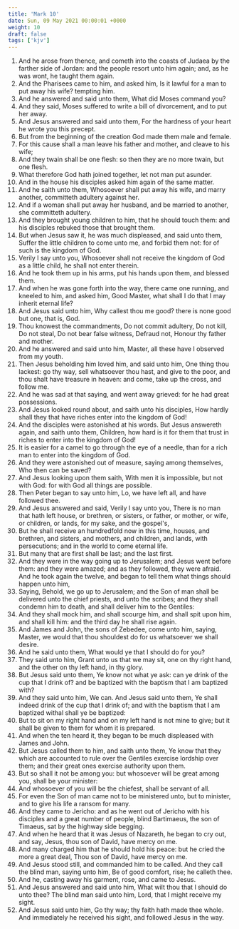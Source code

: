 ```yaml
---
title: 'Mark 10'
date: Sun, 09 May 2021 00:00:01 +0000
weight: 10
draft: false
tags: ['kjv'] 
---
```


1. And he arose from thence, and cometh into the coasts of Judaea by the farther side of Jordan: and the people resort unto him again; and, as he was wont, he taught them again.
2. And the Pharisees came to him, and asked him, Is it lawful for a man to put away his wife? tempting him.
3. And he answered and said unto them, What did Moses command you?
4. And they said, Moses suffered to write a bill of divorcement, and to put her away.
5. And Jesus answered and said unto them, For the hardness of your heart he wrote you this precept.
6. But from the beginning of the creation God made them male and female.
7. For this cause shall a man leave his father and mother, and cleave to his wife;
8. And they twain shall be one flesh: so then they are no more twain, but one flesh.
9. What therefore God hath joined together, let not man put asunder.
10. And in the house his disciples asked him again of the same matter.
11. And he saith unto them, Whosoever shall put away his wife, and marry another, committeth adultery against her.
12. And if a woman shall put away her husband, and be married to another, she committeth adultery.
13. And they brought young children to him, that he should touch them: and his disciples rebuked those that brought them.
14. But when Jesus saw it, he was much displeased, and said unto them, Suffer the little children to come unto me, and forbid them not: for of such is the kingdom of God.
15. Verily I say unto you, Whosoever shall not receive the kingdom of God as a little child, he shall not enter therein.
16. And he took them up in his arms, put his hands upon them, and blessed them.
17. And when he was gone forth into the way, there came one running, and kneeled to him, and asked him, Good Master, what shall I do that I may inherit eternal life?
18. And Jesus said unto him, Why callest thou me good? there is none good but one, that is, God.
19. Thou knowest the commandments, Do not commit adultery, Do not kill, Do not steal, Do not bear false witness, Defraud not, Honour thy father and mother.
20. And he answered and said unto him, Master, all these have I observed from my youth.
21. Then Jesus beholding him loved him, and said unto him, One thing thou lackest: go thy way, sell whatsoever thou hast, and give to the poor, and thou shalt have treasure in heaven: and come, take up the cross, and follow me.
22. And he was sad at that saying, and went away grieved: for he had great possessions.
23. And Jesus looked round about, and saith unto his disciples, How hardly shall they that have riches enter into the kingdom of God!
24. And the disciples were astonished at his words. But Jesus answereth again, and saith unto them, Children, how hard is it for them that trust in riches to enter into the kingdom of God!
25. It is easier for a camel to go through the eye of a needle, than for a rich man to enter into the kingdom of God.
26. And they were astonished out of measure, saying among themselves, Who then can be saved?
27. And Jesus looking upon them saith, With men it is impossible, but not with God: for with God all things are possible.
28. Then Peter began to say unto him, Lo, we have left all, and have followed thee.
29. And Jesus answered and said, Verily I say unto you, There is no man that hath left house, or brethren, or sisters, or father, or mother, or wife, or children, or lands, for my sake, and the gospel's,
30. But he shall receive an hundredfold now in this time, houses, and brethren, and sisters, and mothers, and children, and lands, with persecutions; and in the world to come eternal life.
31. But many that are first shall be last; and the last first.
32. And they were in the way going up to Jerusalem; and Jesus went before them: and they were amazed; and as they followed, they were afraid. And he took again the twelve, and began to tell them what things should happen unto him,
33. Saying, Behold, we go up to Jerusalem; and the Son of man shall be delivered unto the chief priests, and unto the scribes; and they shall condemn him to death, and shall deliver him to the Gentiles:
34. And they shall mock him, and shall scourge him, and shall spit upon him, and shall kill him: and the third day he shall rise again.
35. And James and John, the sons of Zebedee, come unto him, saying, Master, we would that thou shouldest do for us whatsoever we shall desire.
36. And he said unto them, What would ye that I should do for you?
37. They said unto him, Grant unto us that we may sit, one on thy right hand, and the other on thy left hand, in thy glory.
38. But Jesus said unto them, Ye know not what ye ask: can ye drink of the cup that I drink of? and be baptized with the baptism that I am baptized with?
39. And they said unto him, We can. And Jesus said unto them, Ye shall indeed drink of the cup that I drink of; and with the baptism that I am baptized withal shall ye be baptized:
40. But to sit on my right hand and on my left hand is not mine to give; but it shall be given to them for whom it is prepared.
41. And when the ten heard it, they began to be much displeased with James and John.
42. But Jesus called them to him, and saith unto them, Ye know that they which are accounted to rule over the Gentiles exercise lordship over them; and their great ones exercise authority upon them.
43. But so shall it not be among you: but whosoever will be great among you, shall be your minister:
44. And whosoever of you will be the chiefest, shall be servant of all.
45. For even the Son of man came not to be ministered unto, but to minister, and to give his life a ransom for many.
46. And they came to Jericho: and as he went out of Jericho with his disciples and a great number of people, blind Bartimaeus, the son of Timaeus, sat by the highway side begging.
47. And when he heard that it was Jesus of Nazareth, he began to cry out, and say, Jesus, thou son of David, have mercy on me.
48. And many charged him that he should hold his peace: but he cried the more a great deal, Thou son of David, have mercy on me.
49. And Jesus stood still, and commanded him to be called. And they call the blind man, saying unto him, Be of good comfort, rise; he calleth thee.
50. And he, casting away his garment, rose, and came to Jesus.
51. And Jesus answered and said unto him, What wilt thou that I should do unto thee? The blind man said unto him, Lord, that I might receive my sight.
52. And Jesus said unto him, Go thy way; thy faith hath made thee whole. And immediately he received his sight, and followed Jesus in the way.
